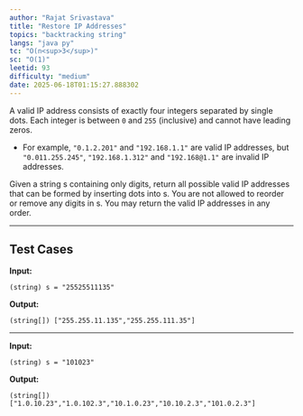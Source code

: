 ```yaml
---
author: "Rajat Srivastava"
title: "Restore IP Addresses"
topics: "backtracking string"
langs: "java py"
tc: "O(n<sup>3</sup>)"
sc: "O(1)"
leetid: 93
difficulty: "medium"
date: 2025-06-18T01:15:27.888302
---
```


A valid IP address consists of exactly four integers separated by single dots. 
Each integer is between `0` and `255` (inclusive) and cannot have leading zeros. 
- For example, `"0.1.2.201"` and `"192.168.1.1"` are valid IP addresses, 
but `"0.011.255.245"`, `"192.168.1.312"` and `"192.168@1.1"` are invalid IP addresses.

Given a string s containing only digits, 
return all possible valid IP addresses that can be formed by inserting dots into s. 
You are not allowed to reorder or remove any digits in s. 
You may return the valid IP addresses in any order.

---

## Test Cases

**Input:**
```
(string) s = "25525511135"
```

**Output:**
```
(string[]) ["255.255.11.135","255.255.111.35"]
```

---

**Input:**
```
(string) s = "101023"
```

**Output:**
```
(string[]) ["1.0.10.23","1.0.102.3","10.1.0.23","10.10.2.3","101.0.2.3"]
```
